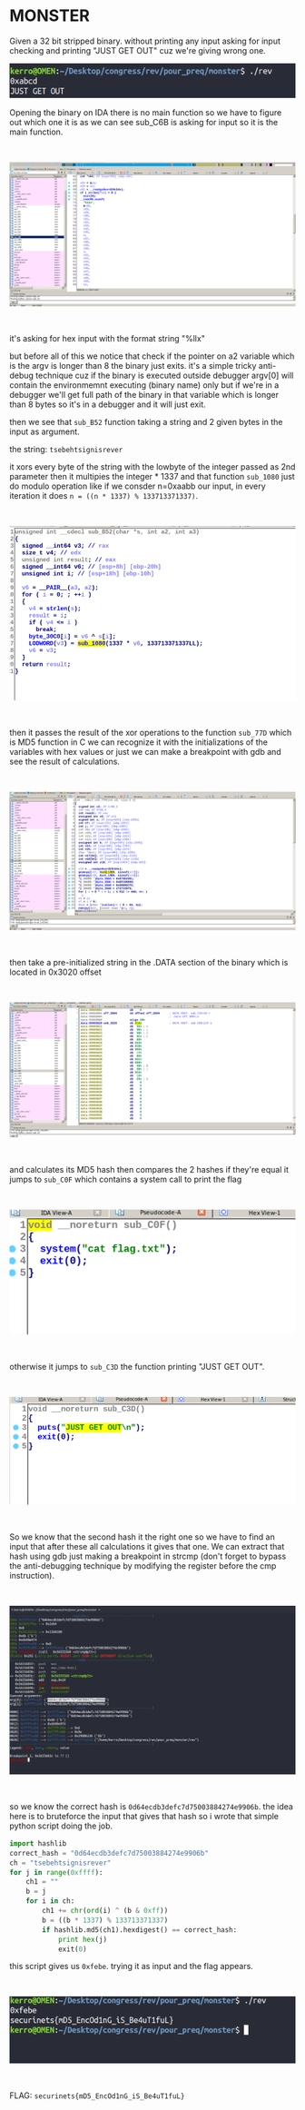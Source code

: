 # MONSTER

Given a 32 bit stripped binary. without printing any input asking for input checking and printing "JUST GET OUT" cuz we're giving wrong one.

![img1](input.png)

Opening the binary on IDA there is no main function so we have to figure out which one it is as we can see sub_C6B is asking for input so it is the main function.

<br>

![img2](main.png)

<br>

it's asking for hex input with the format string "%llx"

but before all of this we notice that check if the pointer on a2 variable which is the argv is longer than 8 the binary just exits. 
it's a simple tricky anti-debug technique cuz if the binary is executed outside debugger argv[0]  will contain the environmemnt executing (binary name) only but if we're in a debugger we'll get full path of the binary in that variable which is longer than 8 bytes so it's in a debugger and it will just exit.


then we see that `sub_B52` function taking a string and 2 given bytes in the input as argument.

the string: `tsebehtsignisrever`

it xors every byte of the string with the lowbyte of the integer passed as 2nd parameter then it multipies the integer * 1337 and that function `sub_1080` just do modulo operation like if we consder n=0xaabb our input, in every iteration it does `n = ((n * 1337) % 133713371337)`.

<br>


![img3](xor.png)


<br>


then it passes the result of the xor operations to the function `sub_77D` which is MD5 function in C we can recognize it with the initializations of the variables with hex values or just we can make a breakpoint with gdb and see the result of calculations.


<br>

![img4](md5.png)

<br>

then take a pre-initialized string in the .DATA section of the binary which is located in 0x3020 offset 

<br>

![img5](dat.png)


<br>

and calculates its MD5 hash then compares the 2 hashes if they're equal it jumps to `sub_C0F` which contains a system call to print the flag


<br>

![img6](cat.png)

<br>


otherwise it jumps to `sub_C3D` the function printing "JUST GET OUT".


<br>

![img7](go.png)

<br>


So we know that the second hash it the right one so we have to find an input that after these all calculations it gives  that one.
We can extract that hash using gdb just making a breakpoint in strcmp (don't forget to bypass the anti-debugging technique by modifying the register before the cmp instruction).

<br>

![img8](strcmp.png)


<br>

so we know the correct hash is `0d64ecdb3defc7d75003884274e9906b`.
the idea here is to bruteforce the input that gives that hash so i wrote that simple python script doing the job.
```python
import hashlib
correct_hash = "0d64ecdb3defc7d75003884274e9906b"
ch = "tsebehtsignisrever"
for j in range(0xffff):
	ch1 = ""
	b = j
	for i in ch:
		ch1 += chr(ord(i) ^ (b & 0xff))
		b = ((b * 1337) % 133713371337)
		if hashlib.md5(ch1).hexdigest() == correct_hash:
			print hex(j)
			exit(0)
```
this script gives us `0xfebe`. trying it as input and the flag appears.

<br>

![img9](flag.png)

<br>

FLAG: `securinets{mD5_EncOd1nG_iS_Be4uT1fuL}`
